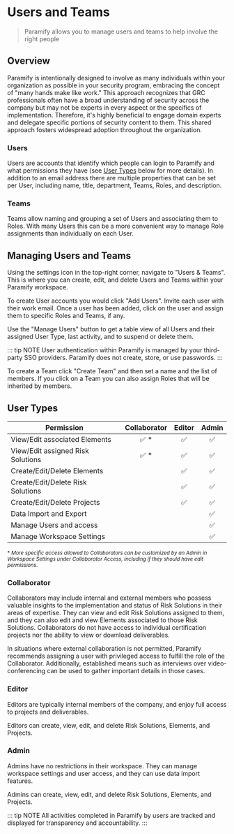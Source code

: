 # Users and Teams
> Paramify allows you to manage users and teams to help involve the right people

## Overview
Paramify is intentionally designed to involve as many individuals within your organization as possible in your security program, embracing the concept of "many hands make like work." This approach recognizes that GRC professionals often have a broad understanding of security across the company but may not be experts in every aspect or the specifics of implementation. Therefore, it's highly beneficial to engage domain experts and delegate specific portions of security content to them. This shared approach fosters widespread adoption throughout the organization.

### Users
Users are accounts that identify which people can login to Paramify and what permissions they have (see [User Types](#user-types) below for more details). In addition to an email address there are multiple properties that can be set per User, including name, title, department, Teams, Roles, and description.

### Teams
Teams allow naming and grouping a set of Users and associating them to Roles. With many Users this can be a more convenient way to manage Role assignments than individually on each User.


## Managing Users and Teams
Using the settings icon in the top-right corner, navigate to "Users & Teams". This is where you can create, edit, and delete Users and Teams within your Paramify workspace.

To create User accounts you would click "Add Users". Invite each user with their work email. Once a user has been added, click on the user and assign them to specific Roles and Teams, if any.

Use the "Manage Users" button to get a table view of all Users and their assigned User Type, last activity, and to suspend or delete them.

::: tip NOTE
User authentication within Paramify is managed by your third-party SSO providers. Paramify does not create, store, or use passwords.
:::

To create a Team click "Create Team" and then set a name and the list of members. If you click on a Team you can also assign Roles that will be inherited by members.


## User Types
| Permission                  | Collaborator | Editor | Admin |
| --------------------------- | :---: | :---: | :---: |
| View/Edit associated Elements        | ✅ * | ✅ | ✅ |
| View/Edit assigned Risk Solutions  | ✅ * | ✅ | ✅ |
| Create/Edit/Delete Elements |  | ✅ | ✅ |
| Create/Edit/Delete Risk Solutions |  | ✅ | ✅ |
| Create/Edit/Delete Projects |  | ✅ | ✅ |
| Data Import and Export  |  |  | ✅ |
| Manage Users and access  |  |  | ✅ |
| Manage Workspace Settings  |  |  | ✅ |

<small> \* _More specific access allowed to Collaborators can be customized by an Admin in Workspace Settings under Collaborator Access, including if they should have edit permissions._ </small>

### Collaborator
Collaborators may include internal and external members who possess valuable insights to the implementation and status of Risk Solutions in their areas of expertise. They can view and edit Risk Solutions assigned to them, and they can also edit and view Elements associated to those Risk Solutions. Collaborators do not have access to individual certification projects nor the ability to view or download deliverables.

In situations where external collaboration is not permitted, Paramify recommends assigning a user with privileged access to fulfill the role of the Collaborator. Additionally, established means such as interviews over video-conferencing can be used to gather important details in those cases.

### Editor
Editors are typically internal members of the company, and enjoy full access to projects and deliverables.

Editors can create, view, edit, and delete Risk Solutions, Elements, and Projects.

### Admin
Admins have no restrictions in their workspace. They can manage workspace settings and user access, and they can use data import features.

Admins can create, view, edit, and delete Risk Solutions, Elements, and Projects.

::: tip NOTE
All activities completed in Paramify by users are tracked and displayed for transparency and accountability.
:::

